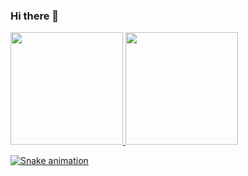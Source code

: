 ### Hi there 👋




<!--
**luis-felipee/luis-felipee** is a ✨ _special_ ✨ repository because its `README.md` (this file) appears on your GitHub profile.

Here are some ideas to get you started:

- 🔭 I’m currently working on ...
- 🌱 I’m currently learning ...
- 👯 I’m looking to collaborate on ...
- 🤔 I’m looking for help with ...
- 💬 Ask me about ...
- 📫 How to reach me: ...
- 😄 Pronouns: ...
- ⚡ Fun fact: ...
-->
<div>
  <a href="https://github.com/luis-felipee">
  <img height="180cm" src="https://github-readme-stats.vercel.app/api?username=luis-felipee&show_icons=true&theme=tokyonight&includ_all_commits=true&count_private=true"/>
  <img height="180cm" src="https://github-readme-stats.vercel.app/api/top-langs/?username=luis-felipee&layout=compact&lang_count=16&theme=tokyonight"/>
</div>
  

![Snake animation](https://github.com/luis-felipee/blob/output/github-contribution-grid-snake.svg)
